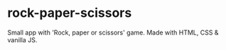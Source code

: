 # rock-paper-scissors
Small app with 'Rock, paper or scissors' game. Made with HTML, CSS &amp; vanilla JS.
